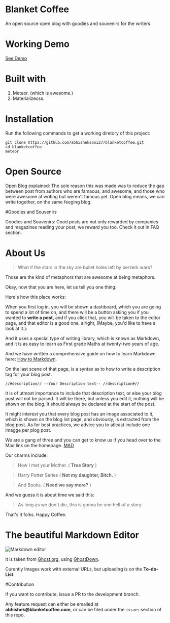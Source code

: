 # Blanket Coffee
An open source open blog with goodies and souvenirs for the writers.

# Working Demo

[See Demo](http://blanketcoffee.com)

# Built with

1. Meteor. (which is awesome.)
2. Materializecss.

 
# Installation

Run the following commands to get a working diretory of this project:

```
git clone https://github.com/abhisheksoni27/blanketcoffee.git
cd blanketcoffee
meteor
```

# Open Source

Open Blog explained: The sole reason this was made was to reduce the gap between post from authors who are famaous, and awesome, and those who were awesome at writing but weren't famous yet. Open blog means, we can write together, on the same feeging blog.

#Goodies and Souvenirs

Goodies and Souvenirs: Good posts are not only rewarded by companies and magazines reading your post, we reward you too. Check it out in FAQ section.


# About Us

>What if the stars in the sky are bullet holes left by berzerk wars?

Those are the kind of metaphors that are awesome at being metaphors.

Okay, now that you are here, let us tell you one thing:

Here's how this place works:

When you first log in, you will be shown a dashboard, which you are going to spend a lot of time on, and there will be a button asking you if you wanted to __write a post__, and if you click that, you will be taken to the editor page, and that editor is a good one, alright, (Maybe, you'd like to have a look at it.):



And it uses a special type of writing library, which is known as Markdown, and it is as easy to learn as First grade Maths at twenty-two years of age.

And we have written a comprehensive guide on how to learn Markdown here: [How to Markdown](http://blanketcofee.com/howtomarkdown).

On the last scene of that page, is a syntax as to how to write a description tag for your blog post.

`//#description// --Your Description text-- //description#//`

It is of utmost importance to include that description text, or else your blog post will not be parsed. It will be there, but unless you edit it, nothing will be shown on the blog. It should always be declared at the start of the post.


It might interest you that every blog post has an image associated to it, which is shown on the blog list page, and obviously, is extracted from the blog post. As for best practices, we advice you to atleast include one imagge per plog post.



We are a gang of three and you can get to know us if you head over to the Mad link on the homepage. [MAD](http://blanketcofee.com/mad)

Our charms include:

>How I met your Mother. ( __True Story__ )

>Harry Potter Series ( __Not my daughter, Bitch.__ )

>And Books. ( __Need we say more?__ )

And we guess it is about time we said this:

>As long as we don't die, this is gonna be one hell of a story.


That's it folks. Happy Coffee.

# The beautiful Markdown Editor

![Markdown editor](https://lh3.googleusercontent.com/Bg3D9n3pjgDH6hCjTW8v8rxtimfV4Rxfvvm7alvmhvQ=w1366-h667-no)

It is taken from [Ghost.org](https://ghost.org), using [GhostDown](https://github.com/jshimko/meteor-ghostdown).

Curently Images work with external URLs, but uploading is on the __To-do-List.__

#Contribution

If you want to contribute, issue a PR to the development branch.

Any feature request can either be emailed at __abhishek@blanketcoffee.com__, or can be filed under the `issues` section of this repo.
